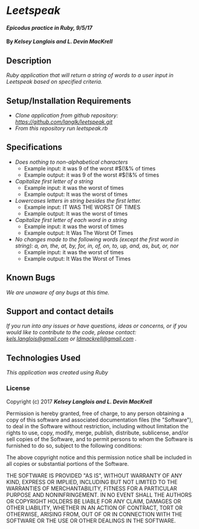 # _Leetspeak_

#### _Epicodus practice in Ruby, 9/5/17_

#### By _**Kelsey Langlois and L. Devin MacKrell**_

## Description

_Ruby application that will return a string of words to a user input in Leetspeak based on specified criteria._

## Setup/Installation Requirements

* _Clone application from github repository: https://github.com/langlk/leetspeak.git_
* _From this repository run leetspeak.rb_

## Specifications

* _Does nothing to non-alphabetical characters_
  * Example input: it was 9 of the worst #$(!&% of times
  * Example output: it was 9 of the worst #$(!&% of times
* _Capitalize first letter of a string_
  * Example input: it was the worst of times
  * Example output: It was the worst of times
* _Lowercases letters in string besides the first letter._
  * Example input: IT WAS THE WORST OF TIMES
  * Example output: It was the worst of times
* _Capitalize first letter of each word in a string_
  * Example input: it was the worst of times
  * Example output: It Was The Worst Of Times
* _No changes made to the following words (except the first word in string): a, an, the, at, by, for, in, of, on, to, up, and, as, but, or, nor_
  * Example input: it was the worst of times
  * Example output: It Was the Worst of Times

## Known Bugs

_We are unaware of any bugs at this time._

## Support and contact details

_If you run into any issues or have questions, ideas or concerns, or if you would like to contribute to the code, please contact: kels.langlois@gmail.com or ldmackrell@gmail.com ._

## Technologies Used

_This application was created using Ruby_

### License

Copyright (c) 2017 **_Kelsey Langlois and L. Devin MacKrell_**

Permission is hereby granted, free of charge, to any person obtaining a copy
of this software and associated documentation files (the "Software"), to deal
in the Software without restriction, including without limitation the rights
to use, copy, modify, merge, publish, distribute, sublicense, and/or sell
copies of the Software, and to permit persons to whom the Software is
furnished to do so, subject to the following conditions:

The above copyright notice and this permission notice shall be included in all
copies or substantial portions of the Software.

THE SOFTWARE IS PROVIDED "AS IS", WITHOUT WARRANTY OF ANY KIND, EXPRESS OR
IMPLIED, INCLUDING BUT NOT LIMITED TO THE WARRANTIES OF MERCHANTABILITY,
FITNESS FOR A PARTICULAR PURPOSE AND NONINFRINGEMENT. IN NO EVENT SHALL THE
AUTHORS OR COPYRIGHT HOLDERS BE LIABLE FOR ANY CLAIM, DAMAGES OR OTHER
LIABILITY, WHETHER IN AN ACTION OF CONTRACT, TORT OR OTHERWISE, ARISING FROM,
OUT OF OR IN CONNECTION WITH THE SOFTWARE OR THE USE OR OTHER DEALINGS IN THE
SOFTWARE.
